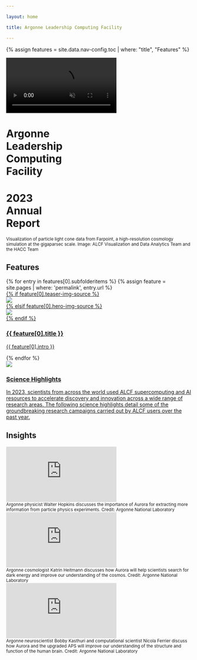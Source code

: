 ```yaml
---

layout: home

title: Argonne Leadership Computing Facility

---
```

{% assign features = site.data.nav-config.toc | where: "title", "Features" %}


<div class="home--hero-wrapper">
	<div class="img-wrapper">
		<div>
			<!-- <img src="{{ site.url }}/assets/images/cover.png"> -->
			<!-- poster="{{ site.url }}/assets/images/cover.png"  -->
			<video autoplay loop muted>
				<source src="{{ site.url }}/assets/video/hypersonic.webm" type="video/webm">	
				<source src="{{ site.url }}/assets/video/hypersonic.mp4" type="video/mp4">
  				Your browser does not support the video tag.
			</video>
			<div class="home--hero-text">
				<h1 class="alcf">
					Argonne<br>
					<span>Leadership<br>
					Computing</span><br>
					Facility
				</h1>
				<h1 class="title">
					2023<br>
					<span>Annual<br>
					Report</span><br>
				</h1>
			</div>
			<div class="home--hero-scrim"></div>
		</div>
	</div>
</div>

<div class="home--hero-caption">
	<small>
		Visualization of particle light cone data from Farpoint, a high-resolution cosmology simulation at the gigaparsec scale.
		<span class="credit">Image: ALCF Visualization and Data Analytics Team and the HACC Team</span>
	</small>
</div>




<div class="home--features-wrapper">
	<div class="content-wrapper">
		<h2>Features</h2>
			{% for entry in features[0].subfolderitems %}
			{% assign feature = site.pages | where: 'permalink', entry.url %}			  
			  <div class="teaser">
			    <a href="{{ site.url }}/{{ entry.url }}">
			    	<div class="image-wrapper">
			    		{% if feature[0].teaser-img-source %}
			    		<div><img src="{{ site.url }}/assets/images/{{ feature[0].teaser-img-source }}"></div>
			    		{% elsif feature[0].hero-img-source %}
			    		<div><img src="{{ site.url }}/assets/images/{{ feature[0].hero-img-source }}"></div>
			    		{% endif %}
			    		<div class="hover-scrim"></div>
			    	</div>
			    	<div class="content-wrapper">
			    		<h3>{{ feature[0].title }}</h3>
			    		<p>{{ feature[0].intro }}</p>
			    	</div>
			    </a>
			  </div>		 
			{% endfor %}	
			<div class="teaser">
			    <a href="{{ site.url }}/science/highlights">
			    	<div class="image-wrapper">
			    		<div><img src="{{ site.url }}/assets/images/Uzdensky.png"></div>
			    		<div class="hover-scrim"></div>
			    	</div>
			    	<div class="content-wrapper">
			    		<h3>Science Highlights</h3>
			    		<p>In 2023, scientists from across the world used ALCF supercomputing and AI resources to accelerate discovery and innovation across a wide range of research areas. The following science highlights detail some of the groundbreaking research campaigns carried out by ALCF users over the past year.</p>
			    	</div>
			    </a>
			  </div>	
	</div>
</div>



<div class="home--video-wrapper">
	<!-- <div class="content-wrapper"> -->
		<h2>Insights</h2>
		<div class='embed-1'>
			<div class="embed-wrapper">
				<iframe src="https://www.youtube.com/embed/-UBFVYZqoHQ?si=VaOCTlz0re_k0VCn&amp;clip=UgkxMyXhlXf6cejE6yfL-z6T4-cvDN9wRY-9&amp;clipt=EO_TAxjn8gY" title="YouTube video player" frameborder="0" allow="accelerometer; autoplay; clipboard-write; encrypted-media; gyroscope; picture-in-picture; web-share" allowfullscreen></iframe>
			</div>
			<small class="caption">
				Argonne physicist Walter Hopkins discusses the importance of Aurora for extracting more information from particle physics experiments. <span class="credit">Credit: Argonne National Laboratory</span>
			</small>
		</div>
		<div class='embed-2'>
			<div class="embed-wrapper">
				<iframe src="https://www.youtube.com/embed/3mm-V7qehRk?si=tTBXBicmlLl6GTEr&amp;clip=UgkxwFyoghxZ34Tos70zgWr8VLa6ZXH5Z-DW&amp;clipt=EOW2BBjv5wc" title="YouTube video player" frameborder="0" allow="accelerometer; autoplay; clipboard-write; encrypted-media; gyroscope; picture-in-picture; web-share" allowfullscreen></iframe>
			</div>
			<small class="caption">
				Argonne cosmologist Katrin Heitmann discusses how Aurora will help scientists search for dark energy and improve our understanding of the cosmos. <span class="credit">Credit: Argonne National Laboratory</span>
			</small>
		</div>
		<div class='embed-3'>
			<div class="embed-wrapper">
				<iframe src="https://www.youtube.com/embed/stoy8fkJC7s?si=w-2HEzK_PJZSFflN&amp;clip=Ugkx4ffoVvaU1z6zjhOy5cSgU4i5ZsU7aHQ5&amp;clipt=EMDOAxiiggc" title="YouTube video player" frameborder="0" allow="accelerometer; autoplay; clipboard-write; encrypted-media; gyroscope; picture-in-picture; web-share" allowfullscreen></iframe>
			</div>
			<small class="caption">
				Argonne neuroscientist Bobby Kasthuri and computational scientist Nicola Ferrier discuss how Aurora and the upgraded APS will improve our understanding of the structure and function of the human brain. <span class="credit">Credit: Argonne National Laboratory</span>
			</small>
		</div>
	<!-- </div> -->
</div>




